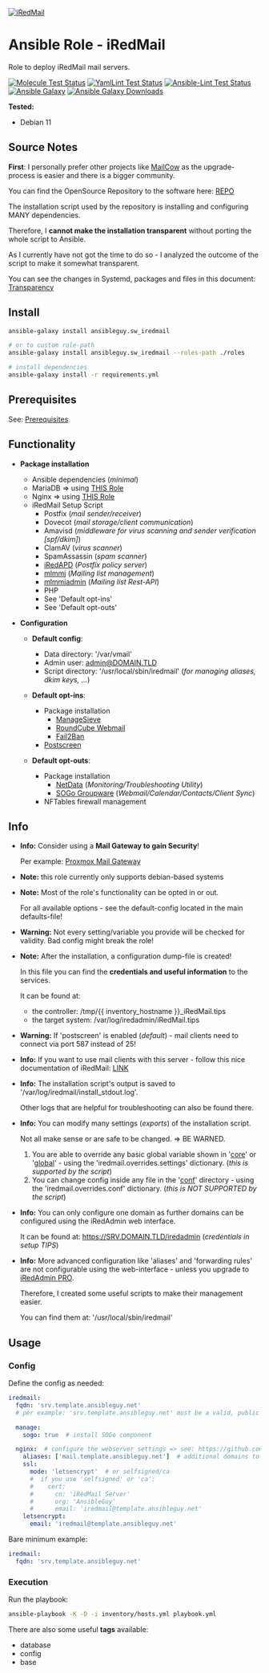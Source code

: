 [![iRedMail](https://www.iredmail.org/assets/images/logo-iredmail.png)](https://www.iredmail.org/)

# Ansible Role - iRedMail

Role to deploy iRedMail mail servers.

[![Molecule Test Status](https://badges.ansibleguy.net/sw_iredmail.molecule.svg)](https://github.com/ansibleguy/_meta_cicd/blob/latest/templates/usr/local/bin/cicd/molecule.sh.j2)
[![YamlLint Test Status](https://badges.ansibleguy.net/sw_iredmail.yamllint.svg)](https://github.com/ansibleguy/_meta_cicd/blob/latest/templates/usr/local/bin/cicd/yamllint.sh.j2)
[![Ansible-Lint Test Status](https://badges.ansibleguy.net/sw_iredmail.ansiblelint.svg)](https://github.com/ansibleguy/_meta_cicd/blob/latest/templates/usr/local/bin/cicd/ansiblelint.sh.j2)
[![Ansible Galaxy](https://img.shields.io/ansible/role/59937)](https://galaxy.ansible.com/ansibleguy/sw_iredmail)
[![Ansible Galaxy Downloads](https://img.shields.io/badge/dynamic/json?color=blueviolet&label=Galaxy%20Downloads&query=%24.download_count&url=https%3A%2F%2Fgalaxy.ansible.com%2Fapi%2Fv1%2Froles%2F59937%2F%3Fformat%3Djson)](https://galaxy.ansible.com/ansibleguy/sw_iredmail)

**Tested:**
* Debian 11

## Source Notes

**First**: I personally prefer other projects like [MailCow](https://github.com/ansibleguy/sw_mailcow) as the upgrade-process is easier and there is a bigger community.

You can find the OpenSource Repository to the software here: [REPO](https://github.com/iredmail/iRedMail/)

The installation script used by the repository is installing and configuring MANY dependencies.

Therefore, I **cannot make the installation transparent** without porting the whole script to Ansible.

As I currently have not got the time to do so - I analyzed the outcome of the script to make it somewhat transparent.

You can see the changes in Systemd, packages and files in this document: [Transparency](https://github.com/ansibleguy/sw_iredmail/blob/stable/Transparency.md)

## Install

```bash
ansible-galaxy install ansibleguy.sw_iredmail

# or to custom role-path
ansible-galaxy install ansibleguy.sw_iredmail --roles-path ./roles

# install dependencies
ansible-galaxy install -r requirements.yml
```

## Prerequisites

See: [Prerequisites](https://github.com/ansibleguy/sw_iredmail/blob/stable/Prerequisites.md)


## Functionality

* **Package installation**
  * Ansible dependencies (_minimal_)
  * MariaDB => using [THIS Role](https://github.com/ansibleguy/infra_mariadb)
  * Nginx => using [THIS Role](https://github.com/ansibleguy/infra_nginx)
  * iRedMail Setup Script
    * Postfix (_mail sender/receiver_)
    * Dovecot (_mail storage/client communication_)
    * Amavisd (_middleware for virus scanning and sender verification [spf/dkim]_)
    * ClamAV (_virus scanner_)
    * SpamAssassin (_spam scanner_)
    * [iRedAPD](https://github.com/iredmail/iRedAPD) (_Postfix policy server_)
    * [mlmmj](http://mlmmj.org/) (_Mailing list management_)
    * [mlmmjadmin](https://github.com/iredmail/mlmmjadmin) (_Mailing list Rest-API_)
    * PHP
    * See 'Default opt-ins'
    * See 'Default opt-outs'


* **Configuration**
  * **Default config**:
    * Data directory: '/var/vmail'
    * Admin user: admin@DOMAIN.TLD
    * Script directory: '/usr/local/sbin/iredmail' (_for managing aliases, dkim keys, ..._)
 

  * **Default opt-ins**:
    * Package installation
      * [ManageSieve](https://wiki1.dovecot.org/ManageSieve)
      * [RoundCube Webmail](https://roundcube.net/)
      * [Fail2Ban](https://www.fail2ban.org)
    * [Postscreen](https://www.postfix.org/POSTSCREEN_README.html)


  * **Default opt-outs**:
    * Package installation
      * [NetData](https://netdata.cloud) (_Monitoring/Troubleshooting Utility_)
      * [SOGo Groupware](https://www.sogo.nu/) (_Webmail/Calendar/Contacts/Client Sync_)
    * NFTables firewall management


## Info

* **Info:** Consider using a **Mail Gateway to gain Security**!

  Per example: [Proxmox Mail Gateway](https://github.com/ansibleguy/sw_proxmox_mail_gw)


* **Note:** this role currently only supports debian-based systems


* **Note:** Most of the role's functionality can be opted in or out.

  For all available options - see the default-config located in the main defaults-file!


* **Warning:** Not every setting/variable you provide will be checked for validity. Bad config might break the role!


* **Note:** After the installation, a configuration dump-file is created!

  In this file you can find the **credentials and useful information** to the services.

  It can be found at:

  - the controller: /tmp/{{ inventory_hostname }}_iRedMail.tips
  - the target system: /var/log/iredadmin/iRedMail.tips


* **Warning:** If 'postscreen' is enabled (_default_) - mail clients need to connect via port 587 instead of 25!


* **Info:** If you want to use mail clients with this server - follow this nice documentation of iRedMail: [LINK](https://docs.iredmail.org/index.html#configure-mail-client-applications)


* **Info:** The installation script's output is saved to '/var/log/iredmail/install_stdout.log'.

  Other logs that are helpful for troubleshooting can also be found there.


* **Info:** You can modify many settings (_exports_) of the installation script.

  Not all make sense or are safe to be changed. => BE WARNED.

  1. You are able to override any basic global variable shown in '[core](https://github.com/iredmail/iRedMail/blob/master/conf/core)' or '[global](https://github.com/iredmail/iRedMail/blob/master/conf/global)' - using the 'iredmail.overrides.settings' dictionary. (_this is supported by the script_)
  2. You can change config inside any file in the '[conf](https://github.com/iredmail/iRedMail/tree/master/conf)' directory - using the 'iredmail.overrides.conf' dictionary. (_this is NOT SUPPORTED by the script_)


* **Info:** You can only configure one domain as further domains can be configured using the iRedAdmin web interface.

  It can be found at: https://SRV.DOMAIN.TLD/iredadmin (_credentials in setup TIPS_)


* **Info:** More advanced configuration like 'aliases' and 'forwarding rules' are not configurable using the web-interface - unless you upgrade to [iRedAdmin PRO](https://www.iredmail.org/pricing.html).

  Therefore, I created some useful scripts to make their management easier.

  You can find them at: '/usr/local/sbin/iredmail'


## Usage

### Config

Define the config as needed:
```yaml
iredmail:
  fqdn: 'srv.template.ansibleguy.net'
  # per example: 'srv.template.ansibleguy.net' must be a valid, public dns-hostname of the server

  manage:
    sogo: true  # install SOGo component

  nginx:  # configure the webserver settings => see: https://github.com/ansibleguy/infra_nginx
    aliases: ['mail.template.ansibleguy.net']  # additional domains to add to the certificate
    ssl:
      mode: 'letsencrypt'  # or selfsigned/ca
      #  if you use 'selfsigned' or 'ca':
      #    cert:
      #      cn: 'iRedMail Server'
      #      org: 'AnsibleGuy'
      #      email: 'iredmail@template.ansibleguy.net'
    letsencrypt:
      email: 'iredmail@template.ansibleguy.net'
```

Bare minimum example:
```yaml
iredmail:
  fqdn: 'srv.template.ansibleguy.net'
```

### Execution

Run the playbook:
```bash
ansible-playbook -K -D -i inventory/hosts.yml playbook.yml
```

There are also some useful **tags** available:
* database
* config
* base
